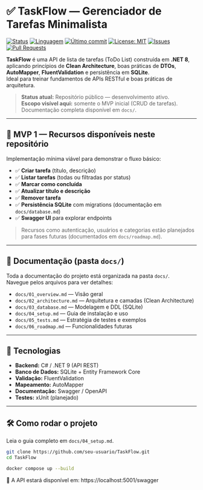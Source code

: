 # ✅ TaskFlow — Gerenciador de Tarefas Minimalista

[![Status](https://img.shields.io/badge/status-em%20desenvolvimento-orange)](https://github.com/Turgho/TaskFlow)
[![Linguagem](https://img.shields.io/badge/Linguagem-C%23-blue)](https://docs.microsoft.com/dotnet/csharp/)
[![Último commit](https://img.shields.io/github/last-commit/Turgho/TaskFlow)](https://github.com/Turgho/TaskFlow/commits/main)
[![License: MIT](https://img.shields.io/badge/License-MIT-green)](./LICENSE)
[![Issues](https://img.shields.io/github/issues/Turgho/TaskFlow)](https://github.com/Turgho/TaskFlow/issues)
[![Pull Requests](https://img.shields.io/github/issues-pr/Turgho/TaskFlow)](https://github.com/Turgho/TaskFlow/pulls)

**TaskFlow** é uma API de lista de tarefas (ToDo List) construída em **.NET 8**, aplicando princípios de **Clean Architecture**, boas práticas de **DTOs**, **AutoMapper**, **FluentValidation** e persistência em **SQLite**.  
Ideal para treinar fundamentos de APIs RESTful e boas práticas de arquitetura.

> **Status atual:** Repositório público — desenvolvimento ativo.  
> **Escopo visível aqui:** somente o MVP inicial (CRUD de tarefas).  
> Documentação completa disponível em `docs/`.

---

## 🎯 MVP 1 — Recursos disponíveis neste repositório

Implementação mínima viável para demonstrar o fluxo básico:

- ✅ **Criar tarefa** (título, descrição)
- ✅ **Listar tarefas** (todas ou filtradas por status)
- ✅ **Marcar como concluída**
- ✅ **Atualizar título e descrição**
- ✅ **Remover tarefa**
- ✅ **Persistência SQLite** com migrations (documentação em `docs/database.md`)
- ✅ **Swagger UI** para explorar endpoints

> Recursos como autenticação, usuários e categorias estão planejados para fases futuras (documentados em `docs/roadmap.md`).

---

## 📂 Documentação (pasta `docs/`)

Toda a documentação do projeto está organizada na pasta `docs/`.  
Navegue pelos arquivos para ver detalhes:

- `docs/01_overview.md` — Visão geral
- `docs/02_architecture.md` — Arquitetura e camadas (Clean Architecture)
- `docs/03_database.md` — Modelagem e DDL (SQLite)
- `docs/04_setup.md` — Guia de instalação e uso
- `docs/05_tests.md` — Estratégia de testes e exemplos
- `docs/06_roadmap.md` — Funcionalidades futuras

---

## 🧭 Tecnologias

- **Backend:** C# / .NET 9 (API REST)
- **Banco de Dados:** SQLite + Entity Framework Core
- **Validação:** FluentValidation
- **Mapeamento:** AutoMapper
- **Documentação:** Swagger / OpenAPI
- **Testes:** xUnit (planejado)

---

## 🛠 Como rodar o projeto

Leia o guia completo em `docs/04_setup.md`.

```bash
git clone https://github.com/seu-usuario/TaskFlow.git
cd TaskFlow

docker compose up --build
```

📍 A API estará disponível em:
https://localhost:5001/swagger
